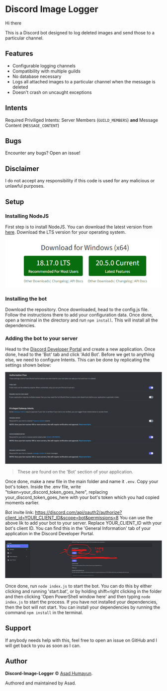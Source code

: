 # Discord Image Logger

Hi there

This is a Discord bot designed to log deleted images and send those to a particular channel.

## Features
- Configurable logging channels
- Compatibility with multiple guilds
- No database necessary
- Logs all attached images to a particular channel when the message is deleted
- Doesn't crash on uncaught exceptions

## Intents
Required Priviliged Intents: Server Members (`GUILD_MEMBERS`) **and** Message Content (`MESSAGE_CONTENT`)

## Bugs

Encounter any bugs? Open an issue!

## Disclaimer

I do not accept any responsibility if this code is used for any malicious or unlawful purposes.
## Setup
### Installing NodeJS
First step is to install NodeJS. You can download the latest version from [here](https://nodejs.org/en/download/). Download the LTS version for your operating system.

![Alt text](image.png)

### Installing the bot
Download the repository. Once downloaded, head to the config.js file. Follow the instructions there to add your configuration data. Once done, open a terminal in the directory and run `npm install`. This will install all the dependencies. 

### Adding the bot to your server
Head to the [Discord Developer Portal](https://discord.com/developers/applications) and create a new application. Once done, head to the 'Bot' tab and click 'Add Bot'. 
Before we get to anything else, we need to configure Intents. This can be done by replicating the settings shown below:

![Alt text](image-2.png)

> These are found on the 'Bot' section of your application. 

Once done, make a new file in the main folder and name it `.env`. Copy your bot's token. Inside the .env file, write "token=your_discord_token_goes_here", replacing your_discord_token_goes_here with your bot's token which you had copied moments earlier. 

Bot invite link: 	https://discord.com/api/oauth2/authorize?client_id=YOUR_CLIENT_ID&scope=bot&permissions=8 
You can use the above lik to add your bot to your server. Replace YOUR_CLIENT_ID with your bot's client ID. You can find this in the 'General Information' tab of your application in the Discord Developer Portal.

![Alt text](image-1.png)

Once done, run `node index.js` to start the bot. You can do this by either clicking and running 'start.bat', or by holding shift+right clicking in the folder and then clicking 'Open PowerShell window here' and then typing `node index.js` to start the process. If you have not installed your dependencies, then the bot will not start. You can install your dependencies by running the command `npm install` in the terminal.


## Support
If anybody needs help with this, feel free to open an issue on GitHub and I will get back to you as soon as I can. 

## Author

**Discord-Image-Logger** © [Asad Humayun](https://github.com/asadhumayun).

Authored and maintained by Asad.

